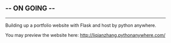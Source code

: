 ## -- ON GOING --  

---

Building up a portfolio website with Flask and host by python anywhere. 

You may preview the website here: http://liqianzhang.pythonanywhere.com/
